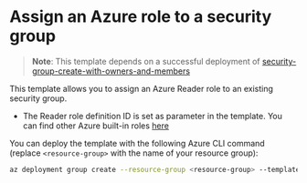 # Assign an Azure role to a security group

> **Note**: This template depends on a successful deployment of [security-group-create-with-owners-and-members](../security-group-create-with-owners-and-members)

This template allows you to assign an Azure Reader role to an existing security group.

* The Reader role definition ID is set as parameter in the template. You can find other Azure built-in roles [here](https://learn.microsoft.com/en-us/azure/role-based-access-control/built-in-roles)

You can deploy the template with the following Azure CLI command (replace `<resource-group>` with the name of your resource group):

```sh
az deployment group create --resource-group <resource-group> --template-file main.bicep
```
